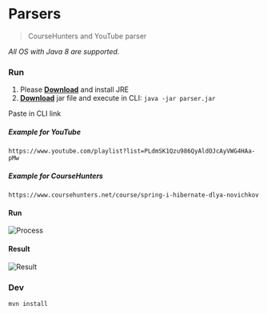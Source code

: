 # Parsers
> CourseHunters and YouTube parser

*All OS with Java 8 are supported.*

### Run
1) Please [**Download**](https://www.java.com/en/download/) and install JRE
2) [**Download**](https://github.com/Teemitze/TelegramBot/releases/latest) jar file and execute in CLI: ```java -jar parser.jar```

Paste in CLI link

##### Example for YouTube

```https://www.youtube.com/playlist?list=PLdmSK1Qzu986QyAldOJcAyVWG4HAa-pMw```

##### Example for CourseHunters

```https://www.coursehunters.net/course/spring-i-hibernate-dlya-novichkov```

#### Run
![Process](https://i.ibb.co/3WPvYC2/2019-06-30-21-12-37.png)

#### Result
![Result](https://i.ibb.co/c2106MS/2019-06-30-21-38-14.png)

### Dev
```mvn install```
